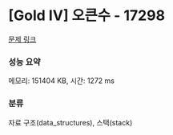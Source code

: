 # [Gold IV] 오큰수 - 17298 

[문제 링크](https://www.acmicpc.net/problem/17298) 

### 성능 요약

메모리: 151404 KB, 시간: 1272 ms

### 분류

자료 구조(data_structures), 스택(stack)

